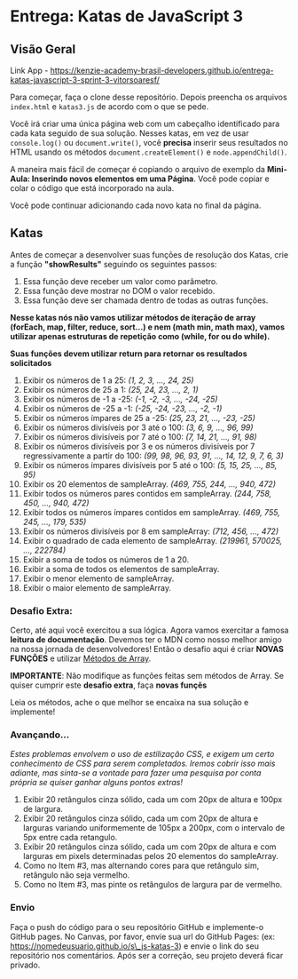 # Entrega: Katas de JavaScript 3

## Visão Geral

Link App - https://kenzie-academy-brasil-developers.github.io/entrega-katas-javascript-3-sprint-3-vitorsoaresf/ <br>

Para começar, faça o clone desse repositório. Depois preencha os arquivos `index.html` e `katas3.js` de acordo com o que se pede.

Você irá criar uma única página web com um cabeçalho identificado para cada kata seguido de sua solução. Nesses katas, em vez de usar `console.log()` ou `document.write()`, você **precisa** inserir seus resultados no HTML usando os métodos `document.createElement()` e `node.appendChild()`.

A maneira mais fácil de começar é copiando o arquivo de exemplo da **Mini-Aula: Inserindo novos elementos em uma Página**. Você pode copiar e colar o código que está incorporado na aula.

Você pode continuar adicionando cada novo kata no final da página.

## Katas 

Antes de começar a desenvolver suas funções de resolução dos Katas, crie a função **"showResults"** seguindo os seguintes passos:

1. Essa função deve receber um valor como parâmetro.  
2. Essa função deve mostrar no DOM o valor recebido.  
3. Essa função deve ser chamada dentro de todas as outras funções.  


**Nesse katas nós não vamos utilizar métodos de iteração de array (forEach, map, filter, reduce, sort...) e nem (math min, math max), vamos utilizar apenas estruturas de repetição como (while, for ou do while).**

**Suas funções devem utilizar return para retornar os resultados solicitados**

1.  Exibir os números de 1 a 25: _(1, 2, 3, …, 24, 25)_
2.  Exibir os números de 25 a 1: _(25, 24, 23, …, 2, 1)_
3.  Exibir os números de -1 a -25: _(-1, -2, -3, …, -24, -25)_
4.  Exibir os números de -25 a -1: _(-25, -24, -23, …, -2, -1)_
5.  Exibir os números ímpares de 25 a -25: _(25, 23, 21, …, -23, -25)_
6.  Exibir os números divisíveis por 3 até o 100: _(3, 6, 9, …, 96, 99)_
7.  Exibir os números divisíveis por 7 até o 100: _(7, 14, 21, …, 91, 98)_
8.  Exibir os números divisíveis por 3 e os números divisíveis por 7 regressivamente a partir do 100: _(99, 98, 96, 93, 91, …, 14, 12, 9, 7, 6, 3)_
9.  Exibir os números ímpares divisíveis por 5 até o 100: _(5, 15, 25, …, 85, 95)_
10. Exibir os 20 elementos de sampleArray. _(469, 755, 244, …, 940, 472)_
11. Exibir todos os números pares contidos em sampleArray. _(244, 758, 450, …, 940, 472)_
12. Exibir todos os números ímpares contidos em sampleArray. _(469, 755, 245, …, 179, 535)_
13. Exibir os números divisíveis por 8 em sampleArray: _(712, 456, …, 472)_
14. Exibir o quadrado de cada elemento de sampleArray. _(219961, 570025, …, 222784)_
15. Exibir a soma de todos os números de 1 a 20.
16. Exibir a soma de todos os elementos de sampleArray.
17. Exibir o menor elemento de sampleArray.
18. Exibir o maior elemento de sampleArray.

### Desafio Extra:

Certo, até aqui você exercitou a sua lógica. Agora vamos exercitar a famosa __leitura de documentação__. Devemos ter o MDN como nosso melhor amigo na nossa jornada de desenvolvedores! Então o desafio aqui é criar __NOVAS FUNÇÕES__ e utilizar [Métodos de Array](https://developer.mozilla.org/pt-BR/docs/Web/JavaScript/Reference/Global_Objects/Array).

__IMPORTANTE__: Não modifique as funções feitas sem métodos de Array. Se quiser cumprir este __desafio extra__, faça __novas funçẽs__

Leia os métodos, ache o que melhor se encaixa na sua solução e implemente!

### Avançando...

*Estes problemas envolvem o uso de estilização CSS, e exigem um certo conhecimento de CSS para serem completados. Iremos cobrir isso mais adiante, mas sinta-se a vontade para fazer uma pesquisa por conta própria se quiser ganhar alguns pontos extras!*

1. Exibir 20 retângulos cinza sólido, cada um com 20px de altura e 100px de largura.
2. Exibir 20 retângulos cinza sólido, cada um com 20px de altura e larguras variando uniformemente de 105px a 200px, com o intervalo de 5px entre cada retangulo.
3. Exibir 20 retângulos cinza sólido, cada um com 20px de altura e com larguras em pixels determinadas pelos 20 elementos do sampleArray.
4. Como no Item #3, mas alternando cores para que retângulo sim, retângulo não seja vermelho.
5. Como no Item #3, mas pinte os retângulos de largura par de vermelho.

### Envio

Faça o push do código para o seu repositório GitHub e implemente-o GitHub pages. No Canvas, por favor, envie sua url do GitHub Pages: (ex: https://nomedeusuario.github.io/s\_js-katas-3) e envie o link do seu repositório nos comentários. Após ser a correção, seu projeto deverá ficar privado.


